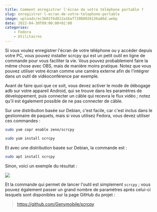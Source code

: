 ```yaml
---
title: Comment enregistrer l'écran de votre téléphone portable ?
slug: enregistrer-l-ecran-de-votre-telephone-portable
image: uploads/ec3602f6d812a16af72008926136a86d.webp
date: 2022-04-30T09:00:00+02:00
categories:
    - Fedora
    - Utilitaires
---
```


Si vous voulez enregistrer l'écran de votre téléphone ou y accéder depuis votre PC, vous pouvez installer scrcpy qui est un petit outil en ligne de commande pour vous faciliter la vie. Vous pouvez probablement faire la même chose avec OBS, mais de manière moins pratique. Notez que vous pouvez utiliser votre écran comme une caméra externe afin de l'intégrer dans un outil de vidéoconférence par exemple.

Avant de faire quoi que ce soit, vous devez activer le mode de débogage adb sur votre appareil Android, qui se trouve dans les paramètres de développement, puis connecter un câble qui recevra le flux vidéo ; notez qu'il est également possible de ne pas connecter de câble.

Sur une distribution basée sur Debian, c'est facile, car c'est inclus dans le gestionnaire de paquets, mais si vous utilisez Fedora, vous devez utiliser ces commandes :

```bash
sudo yum copr enable zeno/scrcpy
```

```bash
sudo yum install scrcpy
```

Et avec une distribution basée sur Debian, la commande est :

```bash
sudo apt install scrcpy
```

Sinon, voici un exemple du résultat :

![](uploads/03493ae3dddc3093c95d9e91a76301f2.webp)

Et la commande qui permet de lancer l'outil est simplement `scrcpy` ; vous pouvez également passer un grand nombre de paramètres après celui-ci lesquels sont disponibles sur la page GitHub du projet :

> https://github.com/Genymobile/scrcpy
